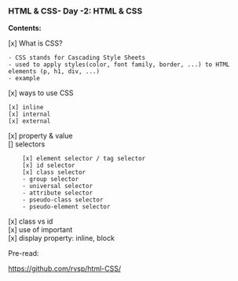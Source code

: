 ### HTML & CSS- Day -2: HTML & CSS

**Contents:**

[x] What is CSS?

    - CSS stands for Cascading Style Sheets
    - used to apply styles(color, font family, border, ...) to HTML elements (p, h1, div, ...)
    - example

[x] ways to use CSS

    [x] inline
    [x] internal
    [x] external

[x] property & value  
[] selectors

        [x] element selector / tag selector
        [x] id selector
        [x] class selector
        - group selector
        - universal selector
        - attribute selector
        - pseudo-class selector
        - pseudo-element selector

[x] class vs id  
[x] use of important  
[x] display property: inline, block

Pre-read:

https://github.com/rvsp/html-CSS/
